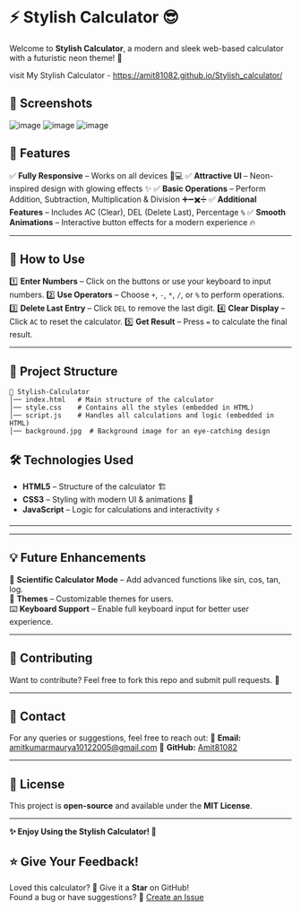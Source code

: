 # ⚡ Stylish Calculator 😎

Welcome to **Stylish Calculator**, a modern and sleek web-based calculator with a futuristic neon theme! 🚀

visit My Stylish Calculator - https://amit81082.github.io/Stylish_calculator/

## 📸 Screenshots
![image](https://github.com/user-attachments/assets/81f06f76-c5f1-4115-9bec-02e2c6adeade)
![image](https://github.com/user-attachments/assets/22fed7a0-cbc5-4ab3-a827-f5d5fc435a34)
![image](https://github.com/user-attachments/assets/5c26fd11-c012-4ea6-a941-b273d8b7ac30)





## 📌 Features
✅ **Fully Responsive** – Works on all devices 📱💻
✅ **Attractive UI** – Neon-inspired design with glowing effects ✨
✅ **Basic Operations** – Perform Addition, Subtraction, Multiplication & Division ➕➖✖️➗
✅ **Additional Features** – Includes AC (Clear), DEL (Delete Last), Percentage `%`
✅ **Smooth Animations** – Interactive button effects for a modern experience 🔥

---
## 🎯 How to Use
1️⃣ **Enter Numbers** – Click on the buttons or use your keyboard to input numbers.
2️⃣ **Use Operators** – Choose `+`, `-`, `*`, `/`, or `%` to perform operations.
3️⃣ **Delete Last Entry** – Click `DEL` to remove the last digit.
4️⃣ **Clear Display** – Click `AC` to reset the calculator.
5️⃣ **Get Result** – Press `=` to calculate the final result.

---
## 📂 Project Structure
```
📂 Stylish-Calculator
│── index.html   # Main structure of the calculator
│── style.css    # Contains all the styles (embedded in HTML)
│── script.js    # Handles all calculations and logic (embedded in HTML)
│── background.jpg  # Background image for an eye-catching design
```

## 🛠️ Technologies Used
- **HTML5** – Structure of the calculator 🏗️
- **CSS3** – Styling with modern UI & animations 🎨
- **JavaScript** – Logic for calculations and interactivity ⚡

---

---
## 💡 Future Enhancements
🚀 **Scientific Calculator Mode** – Add advanced functions like sin, cos, tan, log.  
🎨 **Themes** – Customizable themes for users.  
⌨️ **Keyboard Support** – Enable full keyboard input for better user experience.

---
## 🤝 Contributing
Want to contribute? Feel free to fork this repo and submit pull requests. 🚀

---
## 📩 Contact
For any queries or suggestions, feel free to reach out:
📧 **Email:** amitkumarmaurya10122005@gmail.com 
🔗 **GitHub:** [Amit81082](https://github.com/Amit81082)  


---
## 📜 License
This project is **open-source** and available under the **MIT License**.

---
**✨ Enjoy Using the Stylish Calculator! 🚀**

## ⭐ Give Your Feedback!
Loved this calculator? 🌟 Give it a **Star** on GitHub!  
Found a bug or have suggestions? 📝 [Create an Issue](https://github.com/Amit81082/Stylish_calculator/issues)  





